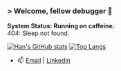 ### > Welcome, fellow debugger 👋
**System Status: Running on caffeine.**  
404: Sleep not found.  

[![Han's GitHub stats](https://github-readme-stats.vercel.app/api?username=han-nwin&show_icons=true&theme=catppuccin_mocha&hide_rank=true)](https://github.com/han-nwin/github-readme-stats) [![Top Langs](https://github-readme-stats.vercel.app/api/top-langs/?username=han-nwin&hide_progress=true&show_icons=true&theme=catppuccin_mocha)](https://github.com/han-nwin/github-readme-stats)

- 📫 [Email](mailto:hannguyen.win@gmail.com) | [Linkedin](https://www.linkedin.com/in/tan-han-nguyen/)
